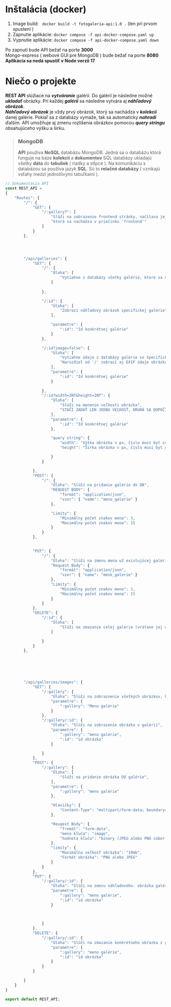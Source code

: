 # Inštalácia (docker)

1. Image build: ``` docker build -t fotogaleria-api:1.0 .``` (len pri prvom spustení )
2. Zapnutie aplikácie: ``` docker compose -f api-docker-compose.yaml up ```
3. Vypnutie aplikácie: ``` docker compose -f api-docker-compose.yaml down ```

Po zapnutí bude API bežať na porte **3000**  
Mongo-express ( webové GUI pre MongoDB ) bude bežať na porte **8080**      
**Aplikácia sa nedá spustiť v Node verzii 17**

# Niečo o projekte
**REST API** slúžiace na ***vytváranie*** galérií. Do galérií je následne možné ***ukladať*** obrázky.
Pri každej ***galérii*** sa následne vytvára aj ***náhľadový obrázok***.  
***Náhľadový obrázok*** je vždy prvý obrázok, ktorý sa nachádza v ***kolekcii*** danej galérie. Pokiaľ sa z databázy vymaže, tak sa automaticky ***nahradí*** ďalším. API umožňuje aj zmenu rozlíšenia obrázkov pomocou ***query stringu*** obsahujúceho výšku a šírku. 


  
> ### MongoDB
> **API** používa **NoSQL** databázu MongoDB. Jedná sa o databázu ktorá funguje na báze **kolekcií** a **dokumentov**
> SQL databázy ukladajú všetky **dáta** do **tabuliek** ( riadky a stĺpce ). Na komunikáciu s databázou sa používa 
> jazyk **SQL**. Sú to **relačné databázy** ( vznikajú vsťahy medzi jednotlivými tabuľkami ).

``` js
// Dokumentácia API
const REST_API = 
{
    "Routes": {
        "/": {
            "GET": {
                "/:gallery?": [
                    "Slúži na zobrazenie frontend stránky, načítava jej verziu, ktora bola skompilovaná pomocou webpack",
                    "ktorá sa nachádza v priečinku 'frontend'"
                ]
            }
        },




        "/api/galleries": {
            "GET": {
                "/": {
                    "Úloha": [
                        "Vytiahne z databázy všetky galérie, ktoré sa nachádzajú v DB (okrem ich obrázkov)"
                    ]
                
                },

                "/:id": {
                    "Úloha": [
                        "Zobrazí náhľadový obrázok specifickej galérie"
                    ],

                    "parametre": {
                        ":id": "Id konkrétnej galérie"
                    }
                },

                "/:id?image=false": {
                    "Úloha": [
                        "Vytiahne údaje z databázy galérie so špecifickým id",
                        "Narozdiel od '/' zobrazí aj EXIF údaje obrázka"
                    ],
                    "parametre": {
                        ":id": "Id konkrétnej galérie"
                    }
                    
                },
                "/:id?width=INT&height=INT": {
                    "Úloha": [
                        "Slúži na menenie veľkosti obrázka",
                        "STAČÍ ZADAŤ LEN JEDNU VEĽKOSŤ, DRUHÁ SA DOPOČǏTA SAMA"
                    ],
                    "parametre": {
                        ":id": "Id konkrétnej galérie"
                    },

                    "query string": {
                        "width": "Výška obrázka v px, číslo musí byt celočiselné",
                        "height": "Širka obrázka v px, číslo musí byt celočiselné"

                    }
                }

            },
            "POST": {
                "/": {
                    "Úloha": "Slúži na pridanie galérie do DB",
                    "REQUEST BODY": {
                        "formát": "application/json",
                        "vzor": { "name": "meno_galerie" }
                    },

                    "Limity": {
                        "Minimálny počet znakov mena": 3,
                        "Maximálny počet znakov mena": 15
                    }
                }
            },

            
            "PUT": {
                "/": {
                    "Úloha": "Slúži na zmenu mena už existujúcej galérie",
                    "Request Body": {
                        "formát": "application/json",
                        "vzor": { "name": "meno_galerie" }
                    },
                    "Limity": {
                        "Minimálny počet znakov mena": 3,
                        "Maximálny počet znakov mena": 15
                    }
                }
            },
            "DELETE": {
                "/:id": {
                    "Úloha": [
                        "Slúži na zmazanie celej galérie (vrátane jej obrázkov ) z DB"
                    ]

                } 
            }
        },






        "/api/galleries/images": {
            "GET": {
                "/:gallery": {
                    "Úloha": "Slúži na zobraznenie všetkých obrázkov, ktoré sa nachádzajú v galérii",
                    "parametre": {
                        ":gallery": "Meno galérie"
                    }
                },
                "/:gallery/:id": {
                    "Úloha": "Slúži na zobrazenie obrázka v galérii",
                    "parametre": {
                        ":gallery": "meno galérie",
                        ":id": "id obrázka"
                    }

                }
            },
            "POST": {
                "/:gallery": {
                    "Úloha": [
                        "Slúži na pridanie obrázka DO galérie",
                    ],
                    "parametre": {
                        ":gallery": "meno galérie"
                    },

                    "Hlavičky": {
                        "Content-Type": "multipart/form-data; boundary=--boundary"
                    },

                    "Reuqest Body": {
                        "fromát": "form-data",
                        "meno kľuča": "image",
                        "hodnota kľuča": "binary (JPEG alebo PNG súbor)"
                    },
                    "limity": {
                        "Maximálna veľkosť obrázka": "10mb",
                        "Formát obrázka": "PNG alebo JPEG"
                    }
                }
            },
            "PUT": {
                "/:gallery/:id": {
                    "Úloha": "Slúži na zmenu náhľadového. obrázka galérie",
                    "parametre": {
                        ":gallery": "meno galérie",
                        ":id": "id obrázka"
                    }
                    

                    
                }
            },
            "DELETE": {
                "/:gallery/:id": {
                    "Úloha": "Slúži na zmazanie konkrétneho obŕazka z galérie",
                    "parametre": {
                        ":gallery": "meno galérie",
                        ":id": "id obrázka"
                    }
                }
            }

        }
    }
}

export default REST_API;
```

